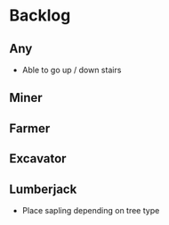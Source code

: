# Backlog
## Any
+ Able to go up / down stairs

## Miner

## Farmer

## Excavator

## Lumberjack
+ Place sapling depending on tree type
